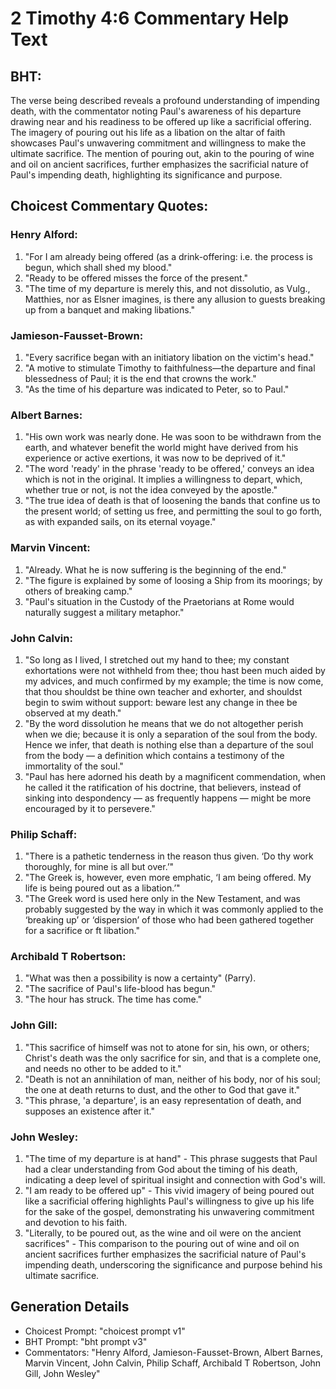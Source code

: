 # 2 Timothy 4:6 Commentary Help Text

## BHT:
The verse being described reveals a profound understanding of impending death, with the commentator noting Paul's awareness of his departure drawing near and his readiness to be offered up like a sacrificial offering. The imagery of pouring out his life as a libation on the altar of faith showcases Paul's unwavering commitment and willingness to make the ultimate sacrifice. The mention of pouring out, akin to the pouring of wine and oil on ancient sacrifices, further emphasizes the sacrificial nature of Paul's impending death, highlighting its significance and purpose.

## Choicest Commentary Quotes:
### Henry Alford:
1. "For I am already being offered (as a drink-offering: i.e. the process is begun, which shall shed my blood."
2. "Ready to be offered misses the force of the present."
3. "The time of my departure is merely this, and not dissolutio, as Vulg., Matthies, nor as Elsner imagines, is there any allusion to guests breaking up from a banquet and making libations."

### Jamieson-Fausset-Brown:
1. "Every sacrifice began with an initiatory libation on the victim's head." 
2. "A motive to stimulate Timothy to faithfulness—the departure and final blessedness of Paul; it is the end that crowns the work."
3. "As the time of his departure was indicated to Peter, so to Paul."

### Albert Barnes:
1. "His own work was nearly done. He was soon to be withdrawn from the earth, and whatever benefit the world might have derived from his experience or active exertions, it was now to be deprived of it."
2. "The word 'ready' in the phrase 'ready to be offered,' conveys an idea which is not in the original. It implies a willingness to depart, which, whether true or not, is not the idea conveyed by the apostle."
3. "The true idea of death is that of loosening the bands that confine us to the present world; of setting us free, and permitting the soul to go forth, as with expanded sails, on its eternal voyage."

### Marvin Vincent:
1. "Already. What he is now suffering is the beginning of the end." 
2. "The figure is explained by some of loosing a Ship from its moorings; by others of breaking camp." 
3. "Paul's situation in the Custody of the Praetorians at Rome would naturally suggest a military metaphor."

### John Calvin:
1. "So long as I lived, I stretched out my hand to thee; my constant exhortations were not withheld from thee; thou hast been much aided by my advices, and much confirmed by my example; the time is now come, that thou shouldst be thine own teacher and exhorter, and shouldst begin to swim without support: beware lest any change in thee be observed at my death."
2. "By the word dissolution he means that we do not altogether perish when we die; because it is only a separation of the soul from the body. Hence we infer, that death is nothing else than a departure of the soul from the body — a definition which contains a testimony of the immortality of the soul."
3. "Paul has here adorned his death by a magnificent commendation, when he called it the ratification of his doctrine, that believers, instead of sinking into despondency — as frequently happens — might be more encouraged by it to persevere."

### Philip Schaff:
1. "There is a pathetic tenderness in the reason thus given. ‘Do thy work thoroughly, for mine is all but over.’"
2. "The Greek is, however, even more emphatic, ‘I am being offered. My life is being poured out as a libation.’"
3. "The Greek word is used here only in the New Testament, and was probably suggested by the way in which it was commonly applied to the ‘breaking up’ or ‘dispersion’ of those who had been gathered together for a sacrifice or ft libation."

### Archibald T Robertson:
1. "What was then a possibility is now a certainty" (Parry).
2. "The sacrifice of Paul's life-blood has begun."
3. "The hour has struck. The time has come."

### John Gill:
1. "This sacrifice of himself was not to atone for sin, his own, or others; Christ's death was the only sacrifice for sin, and that is a complete one, and needs no other to be added to it."
2. "Death is not an annihilation of man, neither of his body, nor of his soul; the one at death returns to dust, and the other to God that gave it."
3. "This phrase, 'a departure', is an easy representation of death, and supposes an existence after it."

### John Wesley:
1. "The time of my departure is at hand" - This phrase suggests that Paul had a clear understanding from God about the timing of his death, indicating a deep level of spiritual insight and connection with God's will.
2. "I am ready to be offered up" - This vivid imagery of being poured out like a sacrificial offering highlights Paul's willingness to give up his life for the sake of the gospel, demonstrating his unwavering commitment and devotion to his faith.
3. "Literally, to be poured out, as the wine and oil were on the ancient sacrifices" - This comparison to the pouring out of wine and oil on ancient sacrifices further emphasizes the sacrificial nature of Paul's impending death, underscoring the significance and purpose behind his ultimate sacrifice.


## Generation Details
- Choicest Prompt: "choicest prompt v1"
- BHT Prompt: "bht prompt v3"
- Commentators: "Henry Alford, Jamieson-Fausset-Brown, Albert Barnes, Marvin Vincent, John Calvin, Philip Schaff, Archibald T Robertson, John Gill, John Wesley"
